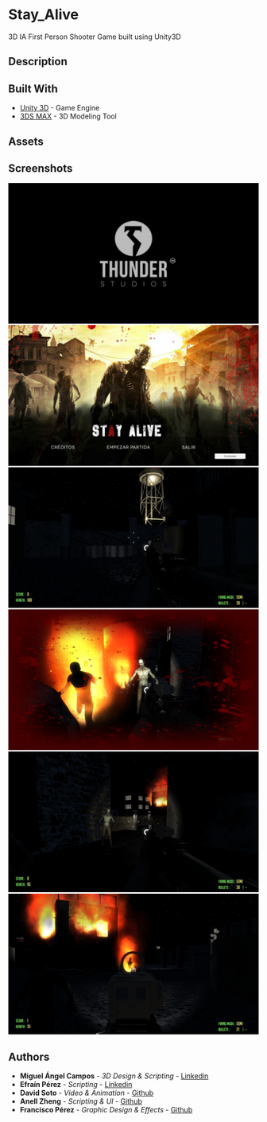 # Stay_Alive 
3D IA First Person Shooter Game built using Unity3D

## Description  


## Built With
 
* [Unity 3D](https://unity3d.com) - Game Engine
* [3DS MAX](https://www.autodesk.com/products/3ds-max/overview) - 3D Modeling Tool

## Assets
 

## Screenshots
![Image](https://github.com/miguel3010/Stay_Alive/blob/master/ScreenShots/sc0.png) 
![Image](https://github.com/miguel3010/Stay_Alive/blob/master/ScreenShots/sc1.png) 
![Image](https://github.com/miguel3010/Stay_Alive/blob/master/ScreenShots/sc2.png) 
![Image](https://github.com/miguel3010/Stay_Alive/blob/master/ScreenShots/sc3.png) 
![Image](https://github.com/miguel3010/Stay_Alive/blob/master/ScreenShots/sc4.png) 
![Image](https://github.com/miguel3010/Stay_Alive/blob/master/ScreenShots/sc5.png) 

## Authors

* **Miguel Ángel Campos** - *3D Design & Scripting* - [Linkedin](https://www.linkedin.com/in/miguel-angelcampos) 
* **Efraín Pérez** - *Scripting* - [Linkedin](https://www.linkedin.com/in/efra%C3%ADn-p%C3%A9rez-824bbb148/)
* **David Soto** - *Video & Animation* - [Github](https://github.com/dsoto01) 
* **Anell Zheng** - *Scripting & UI* - [Github](https://github.com/Az04)
* **Francisco Pérez** - *Graphic Design & Effects* - [Github](https://www.linkedin.com/in/miguel-angelcampos)  
